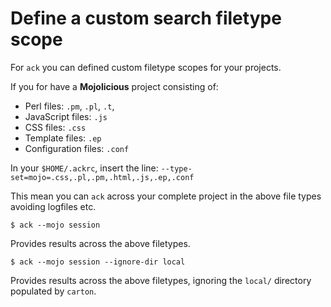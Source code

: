 # Define a custom search filetype scope

For `ack` you can defined custom filetype scopes for your projects.

If you for have a **Mojolicious** project consisting of:

- Perl files: `.pm`, `.pl`, `.t`,
- JavaScript files: `.js`
- CSS files: `.css`
- Template files: `.ep`
- Configuration files: `.conf`

In your `$HOME/.ackrc`, insert the line: `--type-set=mojo=.css,.pl,.pm,.html,.js,.ep,.conf`

This mean you can `ack` across your complete project in the above file types avoiding logfiles etc.

`$ ack --mojo session`

Provides results across the above filetypes.

`$ ack --mojo session --ignore-dir local`

Provides results across the above filetypes, ignoring the `local/` directory populated by `carton`.
